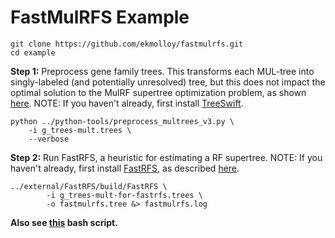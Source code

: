 FastMulRFS Example
==================
```
git clone https://github.com/ekmolloy/fastmulrfs.git
cd example
```

**Step 1:** Preprocess gene family trees. This transforms each MUL-tree into singly-labeled (and potentially unresolved) tree, but this does not impact the optimal solution to the MulRF supertree optimization problem, as shown [here](https://doi.org/10.1101/835553). NOTE: If you haven't already, first install [TreeSwift](https://github.com/niemasd/TreeSwift).
```
python ../python-tools/preprocess_multrees_v3.py \
    -i g_trees-mult.trees \
    --verbose
```

**Step 2:** Run FastRFS, a heuristic for estimating a RF supertree. NOTE: If you haven't already, first install [FastRFS](https://github.com/pranjalv123/fastrfs), as described [here](../external/README.md).
```
../external/FastRFS/build/FastRFS \
        -i g_trees-mult-for-fastrfs.trees \
        -o fastmulrfs.tree &> fastmulrfs.log
```

**Also see [this](run_fastmulrfs.sh) bash script.**
